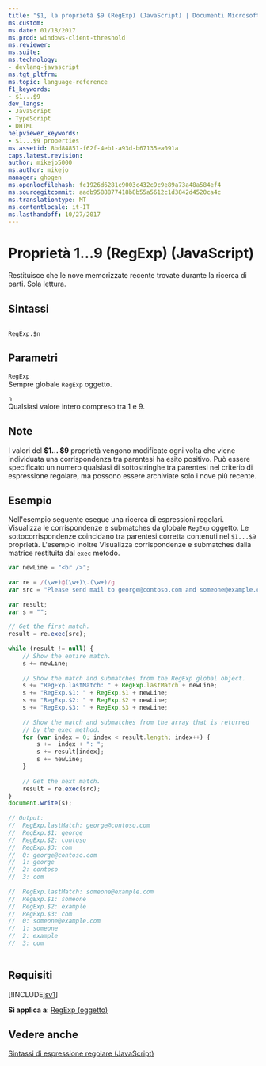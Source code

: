```yaml
---
title: "$1, la proprietà $9 (RegExp) (JavaScript) | Documenti Microsoft"
ms.custom: 
ms.date: 01/18/2017
ms.prod: windows-client-threshold
ms.reviewer: 
ms.suite: 
ms.technology:
- devlang-javascript
ms.tgt_pltfrm: 
ms.topic: language-reference
f1_keywords:
- $1...$9
dev_langs:
- JavaScript
- TypeScript
- DHTML
helpviewer_keywords:
- $1...$9 properties
ms.assetid: 8bd84851-f62f-4eb1-a93d-b67135ea091a
caps.latest.revision: 
author: mikejo5000
ms.author: mikejo
manager: ghogen
ms.openlocfilehash: fc1926d6281c9003c432c9c9e89a73a48a584ef4
ms.sourcegitcommit: aadb9588877418b8b55a5612c1d3842d4520ca4c
ms.translationtype: MT
ms.contentlocale: it-IT
ms.lasthandoff: 10/27/2017
---
```

# <a name="19-properties-regexp-javascript"></a>Proprietà $1...$9 (RegExp) (JavaScript)
Restituisce che le nove memorizzate recente trovate durante la ricerca di parti. Sola lettura.  
  
## <a name="syntax"></a>Sintassi  
  
```  
  
RegExp.$n   
```  
  
## <a name="parameters"></a>Parametri  
 `RegExp`  
 Sempre globale `RegExp` oggetto.  
  
 `n`  
 Qualsiasi valore intero compreso tra 1 e 9.  
  
## <a name="remarks"></a>Note  
 I valori del **$1... $9** proprietà vengono modificate ogni volta che viene individuata una corrispondenza tra parentesi ha esito positivo. Può essere specificato un numero qualsiasi di sottostringhe tra parentesi nel criterio di espressione regolare, ma possono essere archiviate solo i nove più recente.  
  
## <a name="example"></a>Esempio  
 Nell'esempio seguente esegue una ricerca di espressioni regolari. Visualizza le corrispondenze e submatches da globale `RegExp` oggetto. Le sottocorrispondenze coincidano tra parentesi corretta contenuti nel `$1...$9` proprietà. L'esempio inoltre Visualizza corrispondenze e submatches dalla matrice restituita dal `exec` metodo.  
  
```JavaScript  
var newLine = "<br />";  
  
var re = /(\w+)@(\w+)\.(\w+)/g  
var src = "Please send mail to george@contoso.com and someone@example.com. Thanks!"  
  
var result;  
var s = "";  
  
// Get the first match.  
result = re.exec(src);  
  
while (result != null) {  
    // Show the entire match.  
    s += newLine;  
  
    // Show the match and submatches from the RegExp global object.  
    s += "RegExp.lastMatch: " + RegExp.lastMatch + newLine;  
    s += "RegExp.$1: " + RegExp.$1 + newLine;  
    s += "RegExp.$2: " + RegExp.$2 + newLine;  
    s += "RegExp.$3: " + RegExp.$3 + newLine;  
  
    // Show the match and submatches from the array that is returned  
    // by the exec method.  
    for (var index = 0; index < result.length; index++) {  
        s +=  index + ": ";  
        s += result[index];  
        s += newLine;  
    }  
  
    // Get the next match.  
    result = re.exec(src);  
}  
document.write(s);  
  
// Output:  
//  RegExp.lastMatch: george@contoso.com  
//  RegExp.$1: george  
//  RegExp.$2: contoso  
//  RegExp.$3: com  
//  0: george@contoso.com  
//  1: george  
//  2: contoso  
//  3: com  
  
//  RegExp.lastMatch: someone@example.com  
//  RegExp.$1: someone  
//  RegExp.$2: example  
//  RegExp.$3: com  
//  0: someone@example.com  
//  1: someone  
//  2: example  
//  3: com  
  
```  
  
## <a name="requirements"></a>Requisiti  
 [!INCLUDE[jsv1](../../javascript/misc/includes/jsv1-md.md)]  
  
 **Si applica a**: [RegExp (oggetto)](../../javascript/reference/regexp-object-javascript.md)  
  
## <a name="see-also"></a>Vedere anche  
 [Sintassi di espressione regolare (JavaScript)](http://msdn.microsoft.com/en-us/ab0766e1-7037-45ed-aa23-706f58358c0e)